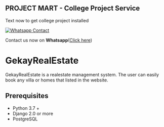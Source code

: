 ## PROJECT MART - College Project Service

Text now to get college project installed

[![Whatsapp Contact](https://www.projectmart.in/_next/static/media/Logo.99b856f5.svg)](https://api.whatsapp.com/send?phone=917676409450&text=Could%20you%20help%20me%20complete%20my%20college%20project%3F)

Contact us now on **Whatsapp**([Click here](https://api.whatsapp.com/send?phone=917676409450&text=Could%20you%20help%20me%20complete%20my%20college%20project%3F))


# GekayRealEstate
GekayRealEstate is a realestate management system. The user can easily book any villa or homes that listed in the website.

## Prerequisites

* Python 3.7 +
* Django 2.0 or more 
* PostgreSQL 
